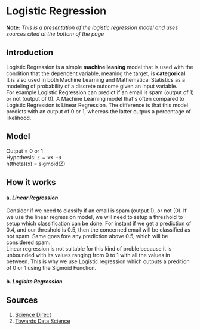 # Logistic Regression

  **Note:** *This is a presentation of the logistic regression model and uses sources cited at the bottom of the page*

## Introduction

Logistic Regression is a simple **machine leaning** model that is used with the condition that the dependent variable, meaning the target, is **categorical**.<br> 
It is also used in both Machine Learning and Mathematical Statistics as a modeling of probability of a discrete outcome given an input variable.<br>
For example Logistic Regression can predict if an email is spam (output of 1) or not (output of 0). A Machine Learning model that's often compared to Logistic Regression is Linear Regression. The difference is that this model predicts with an output of 0 or 1, whereas the latter outpus a percentage of likelihood.

## Model

Output = 0 or 1<br>
Hypothesis: ``Z = WX +B``<br>
h(theta)(x) = sigmoid(Z)<br>

## How it works

#### a. *Linear Regression*

Consider if we need to classify if an email is spam (output 1), or not (0). If we use the linear regression model, we will need to setup a threshold to setup which classification can be done. For instant if we get a prediction of 0.4, and our threshold is 0.5, then the concerned email will be classified as not spam. Same goes fore any prediction above 0.5, which will be considered spam.<br>
Linear regression is not suitable for this kind of proble because it is unbounded with its values ranging from 0 to 1 with all the values in between. This is why we use Logistic regression which outputs a predition of 0 or 1 using the Sigmoid Function.

#### b. *Logisitc Regression*


## Sources

1. [Science Direct](https://www.sciencedirect.com/topics/computer-science/logistic-regression)
2. [Towards Data Science](https://towardsdatascience.com/logistic-regression-detailed-overview-46c4da4303bc)


